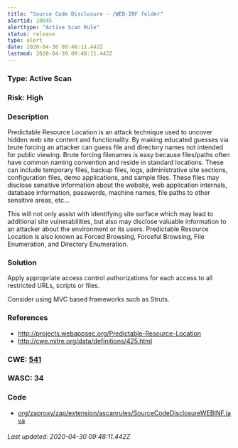 ```yaml
---
title: "Source Code Disclosure - /WEB-INF folder"
alertid: 10045
alerttype: "Active Scan Rule"
status: release
type: alert
date: 2020-04-30 09:48:11.442Z
lastmod: 2020-04-30 09:48:11.442Z
---
```

### Type: Active Scan

### Risk: High

### Description

Predictable Resource Location is an attack technique used to uncover hidden web site content and functionality. By making educated guesses via brute forcing an attacker can guess file and directory names not intended for public viewing. Brute forcing filenames is easy because files/paths often have common naming convention and reside in standard locations. These can include temporary files, backup files, logs, administrative site sections, configuration files, demo applications, and sample files. These files may disclose sensitive information about the website, web application internals, database information, passwords, machine names, file paths to other sensitive areas, etc...

This will not only assist with identifying site surface which may lead to additional site vulnerabilities, but also may disclose valuable information to an attacker about the environment or its users. Predictable Resource Location is also known as Forced Browsing, Forceful Browsing, File Enumeration, and Directory Enumeration.

### Solution

Apply appropriate access control authorizations for each access to all restricted URLs, scripts or files.

Consider using MVC based frameworks such as Struts.

### References

* http://projects.webappsec.org/Predictable-Resource-Location
* http://cwe.mitre.org/data/definitions/425.html

### CWE: [541](https://cwe.mitre.org/data/definitions/541.html)

### WASC:  34

### Code

 * [org/zaproxy/zap/extension/ascanrules/SourceCodeDisclosureWEBINF.java](https://github.com/zaproxy/zap-extensions/blob/master/addOns/ascanrules/src/main/java/org/zaproxy/zap/extension/ascanrules/SourceCodeDisclosureWEBINF.java)

###### Last updated: 2020-04-30 09:48:11.442Z
